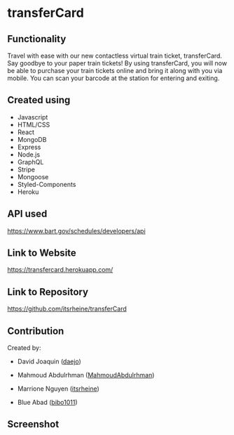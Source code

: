# transferCard

## Functionality
Travel with ease with our new contactless virtual train ticket, transferCard.  Say goodbye to your paper train tickets! By using transferCard, you will now be able to purchase your train tickets online and bring it along with you via mobile. You can scan your barcode at the station for entering and exiting.

## Created using

- Javascript
- HTML/CSS
- React
- MongoDB
- Express
- Node.js
- GraphQL
- Stripe
- Mongoose
- Styled-Components
- Heroku

## API used

<https://www.bart.gov/schedules/developers/api>

## Link to Website

<https://transfercard.herokuapp.com/>

## Link to Repository

<https://github.com/itsrheine/transferCard>

## Contribution

Created by: 

* David Joaquin ([daejo](https://github.com/daejo)) 

* Mahmoud Abdulrhman ([MahmoudAbdulrhman](https://github.com/MahmoudAbdulrhman)) 

* Marrione Nguyen ([itsrheine](https://github.com/itsrheine)) 

* Blue Abad ([bibo1011](https://github.com/bibo1011)) 

## Screenshot


